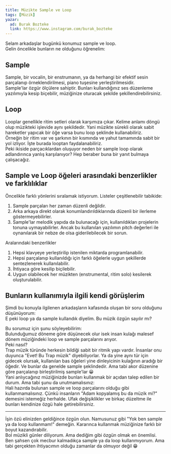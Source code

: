 ```yaml
---
title: Müzikte Sample ve Loop
tags: [Müzik]
yazar:
  ad: Burak Bozteke
  link: https://www.instagram.com/burak_bozteke
---
```


Selam arkadaşlar bugünkü konumuz sample ve loop.  
Gelin öncelikle bunların ne olduğunu öğrenelim:

## Sample

Sample, bir vocalin, bir enstrumanın, ya da herhangi bir efektif sesin parçalanıp örneklendirilmesi, piano tuşesine yerleştirilmesidir.  
Sample'lar özgür ölçülere sahiptir. Bunları kullandığınız ses düzenleme yazılımıyla kesip biçebilir, müziğinize oturacak şekilde şekillendirebilirsiniz.

## Loop

Looplar genellikle ritim setleri olarak karşımıza çıkar. Kelime anlamı döngü olup müzikteki işlevide aynı şekildedir. Yani müzikte sürekli olarak sabit hareketler yapıcak bir öğe varsa bunu loop şeklinde kullanabiliriz.  
Örneğin bir ritim var ve şarkının bir kısmında ve yahut tamamında sabit bir yol izliyor. İşte burada looptan faydalanabiliriz.  
Peki ikiside parçacıklardan oluşuyor neden bir sample loop olarak adlandırınca yanlış karşılanıyor? Hep beraber buna bir yanıt bulmaya çalışacağız.

## Sample ve Loop öğeleri arasındaki benzerlikler ve farklılıklar

Öncelikle farklı yönlerini sıralamak istiyorum. Listeler çeşitlenebilir tabikide:

1. Sample parçaları her zaman düzenli değildir.
2. Arka arkaya direkt olarak konumlandırıldıklarında düzenli bir ilerleme göstermeyebilirler.
3. Sample'lar melodik yapıda da bulunacağı için, kullanıldıkları projelerin tonuna uymayabilirler. Ancak bu kullanılan yazılımın pitch değerleri ile oynanılarak bir nebze de olsa giderilebilecek bir sorun.
  
  Aralarındaki benzerlikler

  1. Hepsi klavyeye yerleştirilip istenilen miktarda programlanabilir.
2. Hepsi parçalanıp kullanıldığı için farklı öğelerle uygun şekillerde sentezlenerek kullanılabilir.
3. İhtiyaca göre kesilip biçilebilir.
4. Uygun olabilecek her müzikten (enstrumental, ritim solo) kesilerek oluşturulabilir.  

## Bunların kullanımıyla ilgili kendi görüşlerim  

Şimdi bu konuyla ilgilenen arkadaşların kafasında oluşan bir soru olduğunu düşünüyorum:  
E peki loop ya da sample kullandık diyelim. Bu müzik özgün sayılır mı?

  Bu sorumuz için şunu söyleyebilirim:  
  Bulunduğumuz döneme göre düşünecek olur isek insan kulağı malesef dönem müziğindeki loop ve sample parçalarını arıyor.  
  Peki nasıl?  
Trap müzik türünde herkesin bildiği sabit bir ritmik yapı vardır. İnsanlar onu duyunca "Evet! Bu Trap müzik" diyebiliyorlar.
Ya da yine aynı tür için gidecek olursak, kullanılan bas öğeleri yine dinleyicinin kulağının aradığı bir öğedir. Ve bunlar da genelde sample şeklindedir. Ama tabi akor düzenine göre parçalanıp birleştirilmiş sample'lar 😀  
Yani anlıycağınız müziğinizde bunları kullanmak bir açıdan talep edilen bir durum. Ama tabi şunu da unutmamalısınız:  
Hali hazırda bulunan sample ve loop parçalarını olduğu gibi kullanmamalısınız. Çünkü insanların "Adam kopyalamış bu da müzik mi?" demesini istemeğiz herhalde. Ufak değişiklikler ve birkaç düzeltme ile bunları kendinize özgü hale getirebilirsiniz.  

----------

İşin özü elinizden geldiğince özgün olun. Namusunuz gibi "Yok ben sample ya da loop kullanmam!" demeğin. Kararınca kullanmak müziğinize farklı bir boyut kazandırabilir.  
Bol müzikli günler diliyorum. Ama dediğim gibi özgün olmak en önemlisi.  
Ben şahsen çok mecbur kalmadıkça sample ya da loop kullanmıyorum. Ama tabi gerçekten ihtiyacımın olduğu zamanlar da olmuyor değil 😁
